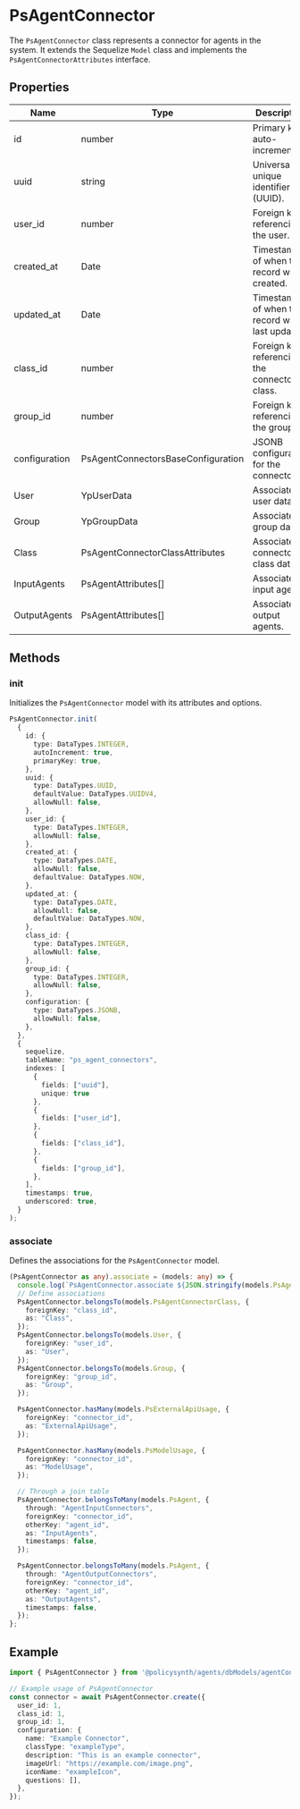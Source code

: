 # PsAgentConnector

The `PsAgentConnector` class represents a connector for agents in the system. It extends the Sequelize `Model` class and implements the `PsAgentConnectorAttributes` interface.

## Properties

| Name          | Type                                | Description                                      |
|---------------|-------------------------------------|--------------------------------------------------|
| id            | number                              | Primary key, auto-incremented.                   |
| uuid          | string                              | Universally unique identifier (UUID).            |
| user_id       | number                              | Foreign key referencing the user.                |
| created_at    | Date                                | Timestamp of when the record was created.        |
| updated_at    | Date                                | Timestamp of when the record was last updated.   |
| class_id      | number                              | Foreign key referencing the connector class.     |
| group_id      | number                              | Foreign key referencing the group.               |
| configuration | PsAgentConnectorsBaseConfiguration  | JSONB configuration for the connector.           |
| User          | YpUserData                          | Associated user data.                            |
| Group         | YpGroupData                         | Associated group data.                           |
| Class         | PsAgentConnectorClassAttributes     | Associated connector class data.                 |
| InputAgents   | PsAgentAttributes[]                 | Associated input agents.                         |
| OutputAgents  | PsAgentAttributes[]                 | Associated output agents.                        |

## Methods

### init

Initializes the `PsAgentConnector` model with its attributes and options.

```typescript
PsAgentConnector.init(
  {
    id: {
      type: DataTypes.INTEGER,
      autoIncrement: true,
      primaryKey: true,
    },
    uuid: {
      type: DataTypes.UUID,
      defaultValue: DataTypes.UUIDV4,
      allowNull: false,
    },
    user_id: {
      type: DataTypes.INTEGER,
      allowNull: false,
    },
    created_at: {
      type: DataTypes.DATE,
      allowNull: false,
      defaultValue: DataTypes.NOW,
    },
    updated_at: {
      type: DataTypes.DATE,
      allowNull: false,
      defaultValue: DataTypes.NOW,
    },
    class_id: {
      type: DataTypes.INTEGER,
      allowNull: false,
    },
    group_id: {
      type: DataTypes.INTEGER,
      allowNull: false,
    },
    configuration: {
      type: DataTypes.JSONB,
      allowNull: false,
    },
  },
  {
    sequelize,
    tableName: "ps_agent_connectors",
    indexes: [
      {
        fields: ["uuid"],
        unique: true
      },
      {
        fields: ["user_id"],
      },
      {
        fields: ["class_id"],
      },
      {
        fields: ["group_id"],
      },
    ],
    timestamps: true,
    underscored: true,
  }
);
```

### associate

Defines the associations for the `PsAgentConnector` model.

```typescript
(PsAgentConnector as any).associate = (models: any) => {
  console.log(`PsAgentConnector.associate ${JSON.stringify(models.PsAgentConnectorClass)}`)
  // Define associations
  PsAgentConnector.belongsTo(models.PsAgentConnectorClass, {
    foreignKey: "class_id",
    as: "Class",
  });
  PsAgentConnector.belongsTo(models.User, {
    foreignKey: "user_id",
    as: "User",
  });
  PsAgentConnector.belongsTo(models.Group, {
    foreignKey: "group_id",
    as: "Group",
  });

  PsAgentConnector.hasMany(models.PsExternalApiUsage, {
    foreignKey: "connector_id",
    as: "ExternalApiUsage",
  });

  PsAgentConnector.hasMany(models.PsModelUsage, {
    foreignKey: "connector_id",
    as: "ModelUsage",
  });

  // Through a join table
  PsAgentConnector.belongsToMany(models.PsAgent, {
    through: "AgentInputConnectors",
    foreignKey: "connector_id",
    otherKey: "agent_id",
    as: "InputAgents",
    timestamps: false,
  });

  PsAgentConnector.belongsToMany(models.PsAgent, {
    through: "AgentOutputConnectors",
    foreignKey: "connector_id",
    otherKey: "agent_id",
    as: "OutputAgents",
    timestamps: false,
  });
};
```

## Example

```typescript
import { PsAgentConnector } from '@policysynth/agents/dbModels/agentConnector.js';

// Example usage of PsAgentConnector
const connector = await PsAgentConnector.create({
  user_id: 1,
  class_id: 1,
  group_id: 1,
  configuration: {
    name: "Example Connector",
    classType: "exampleType",
    description: "This is an example connector",
    imageUrl: "https://example.com/image.png",
    iconName: "exampleIcon",
    questions: [],
  },
});
```